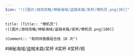 ```yaml
---
Icon: "![[图片/游戏攻略/神秘海域/盗贼末路/奖杯/僚机员.png|30]]"
---
```

```ad-common-bronze-trophy
title: (Title:: "僚机员")
![[图片/游戏攻略/神秘海域/盗贼末路/奖杯/僚机员.png|100]]

(Comment:: "和同伴施展组合技 10 次")
```

#神秘海域/盗贼末路/奖杯 #奖杯 #奖杯/铜
